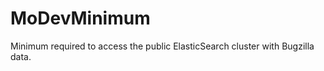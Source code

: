 MoDevMinimum
============

Minimum required to access the public ElasticSearch cluster with Bugzilla data.
